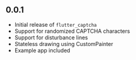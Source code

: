 ## 0.0.1

- Initial release of `flutter_captcha`
- Support for randomized CAPTCHA characters
- Support for disturbance lines
- Stateless drawing using CustomPainter
- Example app included